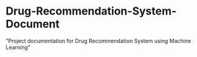 # Drug-Recommendation-System-Document
"Project documentation for Drug Recommendation System using Machine Learning"

